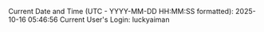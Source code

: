 Current Date and Time (UTC - YYYY-MM-DD HH:MM:SS formatted): 2025-10-16 05:46:56
Current User's Login: luckyaiman
